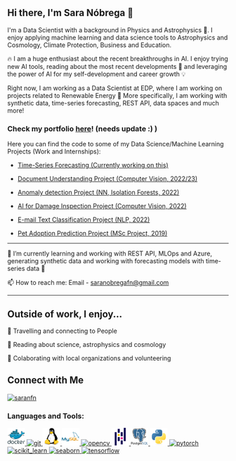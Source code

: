 ## Hi there, I'm Sara Nóbrega 👋

I'm a Data Scientist with a background in Physics and Astrophysics :rocket:. I enjoy applying machine learning and data science tools to Astrophysics and Cosmology, Climate Protection, Business and Education.  

:fire: I am a huge enthusiast about the recent breakthroughs in AI. I enjoy trying new AI tools, reading about the most recent developments :eyes: and leveraging the power of AI for my self-development and career growth :bulb: 


Right now, I am working as a Data Scientist at EDP, where I am working on projects related to Renewable Energy 🌱
More specifically, I am working with synthetic data, time-series forecasting, REST API, data spaces and much more!


### Check my portfolio [here](https://saranobrega.github.io/Portfolio/)! (needs update :) )

Here you can find the code to some of my Data Science/Machine Learning Projects (Work and Internships):

- [Time-Series Forecasting (Currently working on this)](https://github.com/saranobrega/Forecasting_time_series)

- [Document Understanding Project (Computer Vision, 2022/23)](https://github.com/saranobrega/Document-Processing-Project-)
  
- [Anomaly detection Project (NN, Isolation Forests, 2022)](https://github.com/saranobrega/Anomaly-detection-Project)

- [AI for Damage Inspection Project (Computer Vision, 2022)](https://github.com/saranobrega/AI-for-Damage-Inspection-Project-)

- [E-mail Text Classification Project (NLP, 2022)](https://github.com/saranobrega/E-mail-Text-Classification-Project-)

-  [Pet Adoption Prediction Project (MSc Project, 2019)](https://github.com/saranobrega/Pet-Adoption-Prediction-Project-)


- - - 

🔭 I’m currently learning and working with REST API, MLOps and Azure, generating synthetic data and working with forecasting models with time-series data 🔮

📫 How to reach me: Email - saranobregafn@gmail.com


- - - 

## Outside of work, I enjoy...

:rocket: Travelling and connecting to People

🔭 Reading about science, astrophysics and cosmology

 💬 Colaborating with local organizations and volunteering
 


## Connect with Me


<p align="left">
<a href="https://linkedin.com/in/saranfn" target="blank"><img align="center" src="https://raw.githubusercontent.com/rahuldkjain/github-profile-readme-generator/master/src/images/icons/Social/linked-in-alt.svg" alt="saranfn" height="30" width="40" /></a>
</p>

<h3 align="left">Languages and Tools:</h3>
<p align="left"> <a href="https://www.docker.com/" target="_blank" rel="noreferrer"> <img src="https://raw.githubusercontent.com/devicons/devicon/master/icons/docker/docker-original-wordmark.svg" alt="docker" width="40" height="40"/> </a> <a href="https://git-scm.com/" target="_blank" rel="noreferrer"> <img src="https://www.vectorlogo.zone/logos/git-scm/git-scm-icon.svg" alt="git" width="40" height="40"/> </a> <a href="https://www.linux.org/" target="_blank" rel="noreferrer"> <img src="https://raw.githubusercontent.com/devicons/devicon/master/icons/linux/linux-original.svg" alt="linux" width="40" height="40"/> </a> <a href="https://www.mysql.com/" target="_blank" rel="noreferrer"> <img src="https://raw.githubusercontent.com/devicons/devicon/master/icons/mysql/mysql-original-wordmark.svg" alt="mysql" width="40" height="40"/> </a> <a href="https://opencv.org/" target="_blank" rel="noreferrer"> <img src="https://www.vectorlogo.zone/logos/opencv/opencv-icon.svg" alt="opencv" width="40" height="40"/> </a> <a href="https://pandas.pydata.org/" target="_blank" rel="noreferrer"> <img src="https://raw.githubusercontent.com/devicons/devicon/2ae2a900d2f041da66e950e4d48052658d850630/icons/pandas/pandas-original.svg" alt="pandas" width="40" height="40"/> </a> <a href="https://www.postgresql.org" target="_blank" rel="noreferrer"> <img src="https://raw.githubusercontent.com/devicons/devicon/master/icons/postgresql/postgresql-original-wordmark.svg" alt="postgresql" width="40" height="40"/> </a> <a href="https://www.python.org" target="_blank" rel="noreferrer"> <img src="https://raw.githubusercontent.com/devicons/devicon/master/icons/python/python-original.svg" alt="python" width="40" height="40"/> </a> <a href="https://pytorch.org/" target="_blank" rel="noreferrer"> <img src="https://www.vectorlogo.zone/logos/pytorch/pytorch-icon.svg" alt="pytorch" width="40" height="40"/> </a> <a href="https://scikit-learn.org/" target="_blank" rel="noreferrer"> <img src="https://upload.wikimedia.org/wikipedia/commons/0/05/Scikit_learn_logo_small.svg" alt="scikit_learn" width="40" height="40"/> </a> <a href="https://seaborn.pydata.org/" target="_blank" rel="noreferrer"> <img src="https://seaborn.pydata.org/_images/logo-mark-lightbg.svg" alt="seaborn" width="40" height="40"/> </a> <a href="https://www.tensorflow.org" target="_blank" rel="noreferrer"> <img src="https://www.vectorlogo.zone/logos/tensorflow/tensorflow-icon.svg" alt="tensorflow" width="40" height="40"/> </a> </p>
